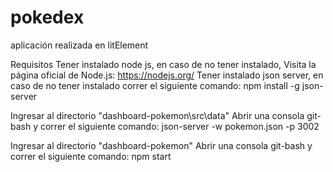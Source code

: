 # pokedex
aplicación realizada en litElement


Requisitos
Tener instalado node js, en caso de no tener instalado, Visita la página oficial de Node.js: https://nodejs.org/
Tener instalado json server, en caso de no tener instalado correr el siguiente comando: npm install -g json-server





Ingresar al directorio "dashboard-pokemon\src\data"
Abrir una consola git-bash y correr el siguiente comando: json-server -w pokemon.json -p 3002

Ingresar al directorio "dashboard-pokemon"
Abrir una consola git-bash y correr el siguiente comando: npm start


